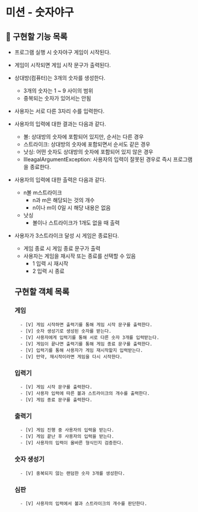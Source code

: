 # 미션 - 숫자야구

## 📃 구현할 기능 목록
- 프로그램 실행 시 숫자야구 게임이 시작된다.
- 게임이 시작되면 게임 시작 문구가 출력된다.
- 상대방(컴퓨터)는 3개의 숫자를 생성한다.
  - 3개의 숫자는 1 ~ 9 사이의 범위
  - 중복되는 숫자가 있어서는 안됨
- 사용자는 서로 다른 3자리 수를 입력한다.
- 사용자의 입력에 대한 결과는 다음과 같다.
  - 볼: 상대방의 숫자에 포함되어 있지만, 순서는 다른 경우
  - 스트라이크: 상대방의 숫자에 포함되면서 순서도 같은 경우
  - 낫싱: 어떤 숫자도 상대방의 숫자에 포함되어 있지 않은 경우
  - IlleagalArgumentException: 사용자의 입력이 잘못된 경우로 즉시 프로그램을 종료한다.
- 사용자의 입력에 대한 출력은 다음과 같다.
  - n볼 m스트라이크
    - n과 m은 해당되는 것의 개수
    - n이나 m이 0일 시 해당 내용은 없음
  - 낫싱
    - 볼이나 스트라이크가 1개도 없을 때 출력
- 사용자가 3스트라이크 달성 시 게임은 종료된다.
  - 게임 종료 시 게임 종료 문구가 출력
  - 사용자는 게임을 재시작 또는 종료를 선택할 수 있음
    - 1 입력 시 재시작
    - 2 입력 시 종료

  ## 구현할 객체 목록
    ### 게임
        - [V] 게임 시작하면 출력기를 통해 게임 시작 문구를 출력한다.
        - [V] 숫자 생성기로 생성된 숫자를 받는다.
        - [V] 사용자에게 입력기를 통해 서로 다른 숫자 3개를 입력받는다.
        - [V] 게임이 끝나면 출력기를 통해 게임 종료 문구를 출력한다.
        - [V] 입력기를 통해 사용자가 게임 재시작할지 입력받는다.
        - [V] 만약, 재시작이라면 게임을 다시 시작한다.
    ### 입력기
        - [V] 게임 시작 문구를 출력한다.
        - [V] 사용자 입력에 따른 볼과 스트라이크의 개수를 출력한다.
        - [V] 게임 종료 문구를 출력한다.
    ### 출력기
        - [V] 게임 진행 중 사용자의 입력을 받는다.
        - [V] 게임 끝난 후 사용자의 입력을 받는다.
        - [V] 사용자의 입력이 올바른 형식인지 검증한다.
    ### 숫자 생성기
        - [V] 중복되지 않는 랜덤한 숫자 3개를 생성한다.
    ### 심판
        - [V] 사용자의 입력에서 볼과 스트라이크의 개수를 판단한다.
